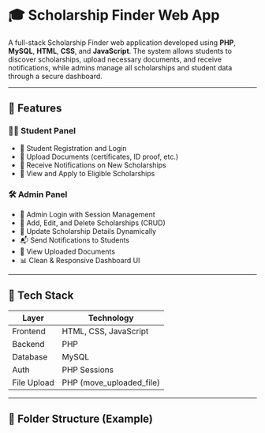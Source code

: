 # 🎓 Scholarship Finder Web App

A full-stack Scholarship Finder web application developed using **PHP**, **MySQL**, **HTML**, **CSS**, and **JavaScript**. The system allows students to discover scholarships, upload necessary documents, and receive notifications, while admins manage all scholarships and student data through a secure dashboard.

---

## 🚀 Features

### 🧑‍🎓 Student Panel
- 🔐 Student Registration and Login
- 📄 Upload Documents (certificates, ID proof, etc.)
- 🔔 Receive Notifications on New Scholarships
- 🎯 View and Apply to Eligible Scholarships

### 🛠️ Admin Panel
- 🔐 Admin Login with Session Management
- 📝 Add, Edit, and Delete Scholarships (CRUD)
- 🔄 Update Scholarship Details Dynamically
- 📬 Send Notifications to Students
- 📁 View Uploaded Documents
- 📊 Clean & Responsive Dashboard UI

---

## 🧱 Tech Stack

| Layer       | Technology           |
|-------------|----------------------|
| Frontend    | HTML, CSS, JavaScript |
| Backend     | PHP                  |
| Database    | MySQL                |
| Auth        | PHP Sessions         |
| File Upload | PHP (move_uploaded_file) |

---

## 📁 Folder Structure (Example)

